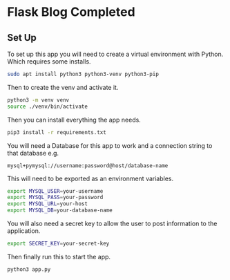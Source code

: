 # Flask Blog Completed

## Set Up

To set up this app you will need to create a virtual environment with Python. Which requires some installs.

```bash
sudo apt install python3 python3-venv python3-pip
```

Then to create the venv and activate it.

```bash
python3 -m venv venv
source ./venv/bin/activate
```

Then you can install everything the app needs.

```bash
pip3 install -r requirements.txt
```

You will need a Database for this app to work and a connection string to that database e.g.

`mysql+pymysql://username:password@host/database-name`

This will need to be exported as an environment variables.

```bash
export MYSQL_USER=your-username
export MYSQL_PASS=your-password
export MYSQL_URL=your-host
export MYSQL_DB=your-database-name
```

You will also need a secret key to allow the user to post information to the application.

```bash
export SECRET_KEY=your-secret-key
```

Then finally run this to start the app.

```bash
python3 app.py
```


